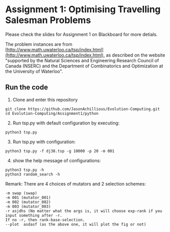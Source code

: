 # Assignment 1: Optimising Travelling Salesman Problems

Please check the slides for Assignment 1 on Blackboard for more detials.

The problem instances are from [http://www.math.uwaterloo.ca/tsp/index.html](http://www.math.uwaterloo.ca/tsp/index.html), as described on the website "supported by the Natural Sciences and Engineering Research Council of Canada (NSERC) and the Department of Combinatorics and Optimization at the University of Waterloo".

## Run the code
1. Clone and enter this repository

```
git clone https://github.com/JasonAchillious/Evolution-Computing.git
cd Evolution-Computing/Assignment1/python
```

2. Run tsp.py with default configuration by executing:

```
python3 tsp.py
```

3. Run tsp.py with configuration:

```
python3 tsp.py -f dj38.tsp -g 10000 -p 20 -m 001 
```

4. show the help message of configurations:
```
python3 tsp.py -h
python3 random_search -h
```
Remark: There are 4 choices of mutators and 2 selection schemes: 
```
-m swap (swap)
-m 001 (mutator_001)
-m 002 (mutator_002)
-m 003 (mutator_003)
-r asjdhs (No matter what the args is, it will choose exp-rank if you input something after -r. 
If no -r, then rank-base-selection.
--plot  asdasf (as the above one, it will plot the fig or not)
```
